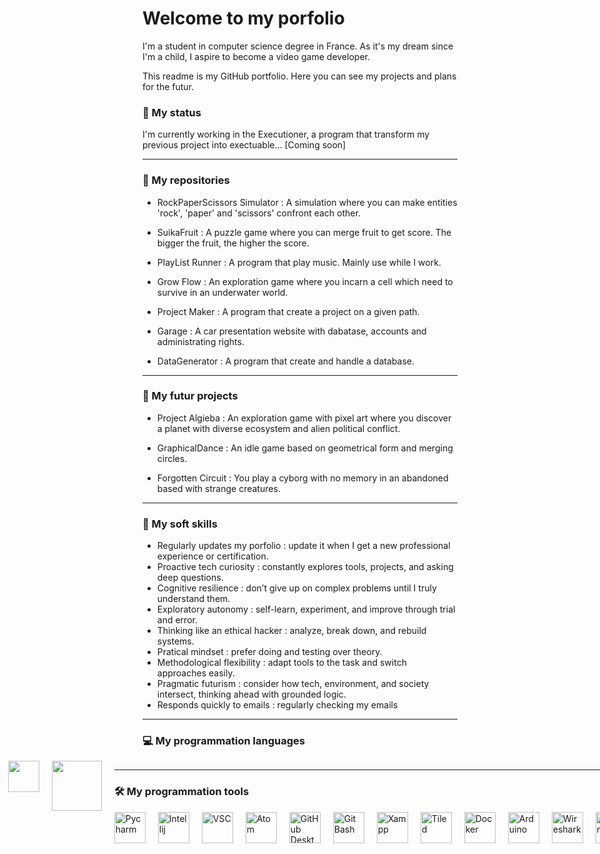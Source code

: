 # Welcome to my porfolio

I'm a student in computer science degree in France.
As it's my dream since I'm a child, I aspire to become a video game developer.

This readme is my GitHub portfolio.
Here you can see my projects and plans for the futur.

<!-- Status: dart, brain, sparkles, hourglass_flowing_sand -->
### :dart: My status
I'm currently working in the Executioner, a program that transform my previous project into exectuable... [Coming soon]

***
### :open_file_folder: My repositories

- RockPaperScissors Simulator : A simulation where you can make entities 'rock', 'paper' and 'scissors' confront each other.

- SuikaFruit : A puzzle game where you can merge fruit to get score. The bigger the fruit, the higher the score.

- PlayList Runner : A program that play music. Mainly use while I work.

- Grow Flow : An exploration game where you incarn a cell which need to survive in an underwater world.

- Project Maker : A program that create a project on a given path.

- Garage : A car presentation website with dabatase, accounts and administrating rights.

- DataGenerator : A program that create and handle a database.

***
### :rocket: My futur projects

- Project Algieba : An exploration game with pixel art where you discover a planet with diverse ecosystem and alien political conflict.

- GraphicalDance : An idle game based on geometrical form and merging circles.

- Forgotten Circuit : You play a cyborg with no memory in an abandoned based with strange creatures.

***
### :handshake: My soft skills

- Regularly updates my porfolio : update it when I get a new professional experience or certification.
- Proactive tech curiosity : constantly explores tools, projects, and asking deep questions.
- Cognitive resilience : don’t give up on complex problems until I truly understand them.
- Exploratory autonomy : self-learn, experiment, and improve through trial and error.
- Thinking like an ethical hacker : analyze, break down, and rebuild systems.
- Pratical mindset : prefer doing and testing over theory.
- Methodological flexibility : adapt tools to the task and switch approaches easily.
- Pragmatic futurism : consider how tech, environment, and society intersect, thinking ahead with grounded logic.
- Responds quickly to emails : regularly checking my emails

***
### :computer: My programmation languages

<div style="display:flex; justify-content:center; gap:20px;">
	<img src="https://upload.wikimedia.org/wikipedia/commons/3/31/Python-logo.png" width="50"/>
	<img src="https://upload.wikimedia.org/wikipedia/commons/thumb/6/61/HTML5_logo_and_wordmark.svg/1024px-HTML5_logo_and_wordmark.svg.png" width="70"/>
	<img src="https://brandslogos.com/wp-content/uploads/images/large/css-logo.png" width="50"/>
	<img src="https://static.vecteezy.com/system/resources/previews/027/127/463/non_2x/javascript-logo-javascript-icon-transparent-free-png.png" width="65"/>
	<img src="https://www.pngkey.com/png/full/360-3603565_php-logo-png-logo-php.png" width="60"/>
	<img src="https://brandslogos.com/wp-content/uploads/images/large/java-logo-1.png" width="50"/>
	<img src="https://upload.wikimedia.org/wikipedia/commons/8/87/Sql_data_base_with_logo.png" width="80"/>
<div/>

***
### :hammer_and_wrench: My programmation tools

<div style="display:flex; justify-content:center; gap:20px;">
	<a href="https://www.jetbrains.com/fr-fr/pycharm/"><img src="https://static-00.iconduck.com/assets.00/pycharm-icon-512x512-wd58qkwx.png" alt="Pycharm" width="50"/></a>
	<a href="https://www.jetbrains.com/fr-fr/idea/"><img src="https://upload.wikimedia.org/wikipedia/commons/thumb/9/9c/IntelliJ_IDEA_Icon.svg/2048px-IntelliJ_IDEA_Icon.svg.png" alt="Intellij" width="50"/></a>
	<a href="https://code.visualstudio.com/"><img src="https://code.visualstudio.com/assets/branding/app-icon.png" alt="VSC" width="50"/></a>
	<a href="https://atom-editor.cc/"><img src="https://cdn.worldvectorlogo.com/logos/atom-4.svg" alt="Atom" width="50"/></a>
	<a href="https://github.com/apps/desktop"><img src="https://upload.wikimedia.org/wikipedia/commons/thumb/a/ae/Github-desktop-logo-symbol.svg/2048px-Github-desktop-logo-symbol.svg.png" alt="GitHub Desktop" width="50"/></a>
	<a href="https://git-scm.com/downloads"><img src="https://img.icons8.com/color/512/git.png" alt="Git Bash" width="50"/></a>
	<a href="https://www.apachefriends.org/fr/index.html"><img src="https://static-00.iconduck.com/assets.00/xampp-icon-512x506-o2hpws0t.png" alt="Xampp" width="50"/></a>
	<a href="https://www.mapeditor.org/download.html"><img src="https://dl.flathub.org/media/org/mapeditor/Tiled.desktop/83a53625d534ba9b15b9d84a84abaa72/icons/128x128/org.mapeditor.Tiled.desktop.png" alt="Tiled" width="50"/></a>
	<a href="https://www.docker.com/"><img src="https://cdn.freebiesupply.com/logos/large/2x/docker-logo-png-transparent.png" alt="Docker" width="50"/></a>
	<a href="https://www.arduino.cc/"><img src="https://upload.wikimedia.org/wikipedia/commons/thumb/7/73/Arduino_IDE_logo.svg/2048px-Arduino_IDE_logo.svg.png" alt="Arduino" width="50"/></a>
	<a href="https://upload.wikimedia.org/wikipedia/commons/c/c6/Wireshark_icon_new.png"><img src="https://upload.wikimedia.org/wikipedia/commons/c/c6/Wireshark_icon_new.png" alt="Wireshark" width="50"/></a>
	<a href="https://xmind.app/fr/"><img src="https://i0.wp.com/outils-visuels.fr/wp-content/uploads/2021/09/b715ab45-f55d-4dfa-ac61-5c1ab0f9ce7b.png.webp?fit=384%2C384&ssl=1" alt="Xmind" width="50"/></a>
	<a href="https://fr.libreoffice.org/download/telecharger-libreoffice/"><img src="https://upload.wikimedia.org/wikipedia/commons/thumb/4/48/LibreOffice_7.5_Main_Icon.svg/2048px-LibreOffice_7.5_Main_Icon.svg.png" alt="LibreOffice" width="50"/></a>
	<a href="https://discord.com/download"><img src="https://logodownload.org/wp-content/uploads/2017/11/discord-logo-1-1.png" alt="Discord" width="50"/></a>
<div/>

***
### :scroll: My certifications

- OpenClassrooms
- PIX
- CodinGame
- Codecademy
- W3School

***
### :earth_africa: My languages

- French - native language
- English - B2
- Japanese - notions

***
### :incoming_envelope: My contact

My site : https://nathanm.btsinfo.nc/

My email : mir.nathan666@gmail.com

My Discord : One Shot #oneshot9475

<!-- Add later
Use GitHub Actions + YAML to make readme dynamic !
Add simple games ?
-->
